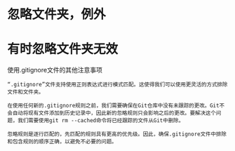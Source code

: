 



# 忽略文件夹，例外





# 有时忽略文件夹无效
使用.gitignore文件的其他注意事项

    “.gitignore”文件支持使用正则表达式进行模式匹配。这使得我们可以使用更灵活的方式排除文件和文件夹。

    在使用任何新的.gitignore规则之前，我们需要确保在Git仓库中没有未跟踪的更改。Git不会自动将现有文件添加到历史记录中，因此新的忽略规则只会影响之后的更改。要解决这个问题，我们需要使用git rm --cached命令将已经跟踪的文件从Git中删除。

    忽略规则是逐行匹配的，先匹配的规则具有更高的优先级。因此，确保.gitignore文件中排除和包含规则的顺序正确，以避免不必要的问题。





